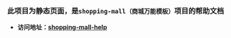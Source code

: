 ### 此项目为静态页面，是`shopping-mall（商城万能模板）`项目的帮助文档
- **访问地址：[shopping-mall-help](https://xiaomaomi-xj.github.io/shopping-mall-help)**
